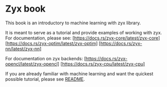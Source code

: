 # Zyx book

This book is an introductory to machine learning with zyx library.

It is meant to serve as a tutorial and provide examples of working with zyx. For documentation, please see:
[https://docs.rs/zyx-core/latest/zyx-core]
[https://docs.rs/zyx-optim/latest/zyx-optim]
[https://docs.rs/zyx-nn/latest/zyx-nn]

For documentation on zyx backends:
[https://docs.rs/zyx-opencl/latest/zyx-opencl]
[https://docs.rs/zyx-cpu/latest/zyx-cpu]

If you are already familiar with machine learning and want the quickest possible tutorial, please see [README](https://www.github.com/zk4x/zyx).
